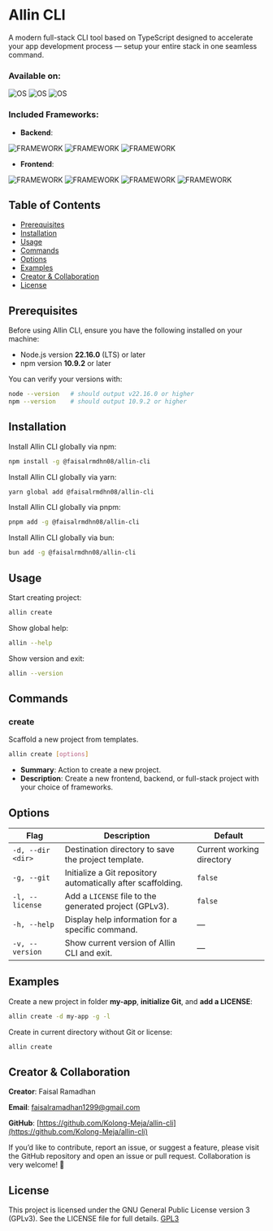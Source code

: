 # Allin CLI

A modern full-stack CLI tool based on TypeScript designed to accelerate your app development process — setup your entire stack in one seamless command.

### **Available on**: 

![OS](https://img.shields.io/badge/mac%20os-000000?style=for-the-badge&logo=apple&logoColor=white) ![OS](  https://img.shields.io/badge/Linux-FCC624?style=for-the-badge&logo=linux&logoColor=black) ![OS](https://img.shields.io/badge/Windows-0078D6?style=for-the-badge&logo=windows&logoColor=white)

### **Included Frameworks**:
- **Backend**:

![FRAMEWORK](https://img.shields.io/badge/Express%20js-000000?style=for-the-badge&logo=express&logoColor=white) ![FRAMEWORK](https://img.shields.io/badge/fastify-202020?style=for-the-badge&logo=fastify&logoColor=white) ![FRAMEWORK](https://img.shields.io/badge/nestjs-E0234E?style=for-the-badge&logo=nestjs&logoColor=white)

- **Frontend**:

![FRAMEWORK](https://img.shields.io/badge/next%20js-000000?style=for-the-badge&logo=nextdotjs&logoColor=white) ![FRAMEWORK](https://img.shields.io/badge/Vue%20js-35495E?style=for-the-badge&logo=vuedotjs&logoColor=4FC08D) ![FRAMEWORK](https://img.shields.io/badge/Svelte-4A4A55?style=for-the-badge&logo=svelte&logoColor=FF3E00) ![FRAMEWORK](https://img.shields.io/badge/Astro-0C1222?style=for-the-badge&logo=astro&logoColor=FDFDFE)


## Table of Contents

- [Prerequisites](https://github.com/Kolong-Meja/allin-cli#prerequisites)
- [Installation](https://github.com/Kolong-Meja/allin-cli#installation)
- [Usage](https://github.com/Kolong-Meja/allin-cli#usage)
- [Commands](https://github.com/Kolong-Meja/allin-cli#commands)
- [Options](https://github.com/Kolong-Meja/allin-cli#options)
- [Examples](https://github.com/Kolong-Meja/allin-cli#examples)
- [Creator & Collaboration](https://github.com/Kolong-Meja/allin-cli#creator--collaboration)
- [License](https://github.com/Kolong-Meja/allin-cli#license)

## Prerequisites

Before using Allin CLI, ensure you have the following installed on your machine:

- Node.js version **22.16.0** (LTS) or later
- npm version **10.9.2** or later

You can verify your versions with:

```bash
node --version   # should output v22.16.0 or higher
npm --version    # should output 10.9.2 or higher
```

## Installation

Install Allin CLI globally via npm:

```bash
npm install -g @faisalrmdhn08/allin-cli
```

Install Allin CLI globally via yarn:

```bash
yarn global add @faisalrmdhn08/allin-cli
```

Install Allin CLI globally via pnpm:

```bash
pnpm add -g @faisalrmdhn08/allin-cli
```

Install Allin CLI globally via bun:

```bash
bun add -g @faisalrmdhn08/allin-cli
```

## Usage

Start creating project:

```bash
allin create
```

Show global help:

```bash
allin --help
```

Show version and exit:

```bash
allin --version
```

## Commands

### create

Scaffold a new project from templates.

```bash
allin create [options]
```

- **Summary**: Action to create a new project.
- **Description**: Create a new frontend, backend, or full-stack project with your choice of frameworks.

## Options

| Flag              | Description                                                  | Default                   |
| ----------------- | ------------------------------------------------------------ | ------------------------- |
| `-d, --dir <dir>` | Destination directory to save the project template.          | Current working directory |
| `-g, --git`       | Initialize a Git repository automatically after scaffolding. | `false`                   |
| `-l, --license`   | Add a `LICENSE` file to the generated project (GPLv3).       | `false`                   |
| `-h, --help`      | Display help information for a specific command.             | —                         |
| `-v, --version`   | Show current version of Allin CLI and exit.                  | —                         |

## Examples

Create a new project in folder **my-app**, **initialize Git**, and **add a LICENSE**:

```bash
allin create -d my-app -g -l
```

Create in current directory without Git or license:

```bash
allin create
```

## Creator & Collaboration

**Creator**: Faisal Ramadhan

**Email**: [faisalramadhan1299@gmail.com](mailto:faisalramadhan1299@gmail.com)

**GitHub**: [https://github.com/Kolong-Meja/allin-cli](https://github.com/Kolong-Meja/allin-cli)

If you’d like to contribute, report an issue, or suggest a feature, please visit the GitHub repository and open an issue or pull request. Collaboration is very welcome! 🚀

## License

This project is licensed under the GNU General Public License version 3 (GPLv3). See the LICENSE file for full details. [GPL3](https://www.gnu.org/licenses/gpl-3.0.txt)
